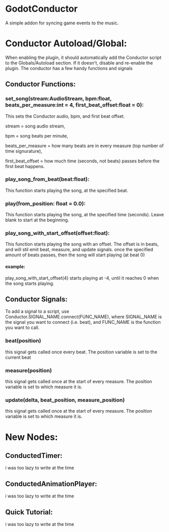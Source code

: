 # GodotConductor
A simple addon for syncing game events to the music.

# Conductor Autoload/Global:
When enabling the plugin, it should automatically add the Conductor script to the Globals/Autoload section. If it doesn't, disable and re-enable the plugin.
The conductor has a few handy functions and signals

## Conductor Functions:

### set_song(stream:AudioStream, bpm:float, beats_per_measure:int = 4, first_beat_offset:float = 0):
This sets the Conductor audio, bpm, and first beat offset.

stream = song audio stream,

bpm = song beats per minute,

beats_per_measure = how many beats are in every measure (top number of time signurature),

first_beat_offset = how much time (seconds, not beats) passes before the first beat happens.


### play_song_from_beat(beat:float):
This function starts playing the song, at the specified beat.


### play(from_position: float = 0.0):
This function starts playing the song, at the specified time (seconds). Leave blank to start at the beginning.


### play_song_with_start_offset(offset:float):
This function starts playing the song with an offset. The offset is in beats, and will stil emit beat, measure, and update signals. once the specified amount of beats passes, then the song will start playing (at beat 0)

#### example:
play_song_with_start_offset(4)
starts playing at -4, until it reaches 0 when the song starts playing.


## Conductor Signals:
To add a signal to a script, use Conductor.SIGNAL_NAME.connect(FUNC_NAME), where SIGNAL_NAME is the signal you want to connect (i.e. beat), and FUNC_NAME is the function you want to call.
### beat(position)
this signal gets called once every beat. The position variable is set to the current beat


### measure(position)
this signal gets called once at the start of every measure. The position variable is set to which measure it is.


### update(delta, beat_position, measure_position)
this signal gets called once at the start of every measure. The position variable is set to which measure it is.

# New Nodes:
## ConductedTimer:
i was too lazy to write at the time

## ConductedAnimationPlayer:
i was too lazy to write at the time

## Quick Tutorial:
i was too lazy to write at the time
